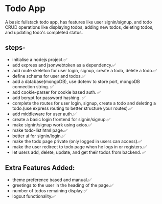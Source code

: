 # Todo App
A basic fullstack todo app, has features like user signin/signup, and todo CRUD operations like displaying todos, adding new todos, deleting todos, and updating todo's completed status. 

## steps-
- initialise a nodejs project.✅
- add express and jsonwebtoken as a dependency.✅
- add route skeleton for user login, signup, create a todo, delete a todo.✅
- define schema for user and todos.✅
- add a database(mongoDB), use dotenv to store port, mongoDB connection string. ✅
- add cookie-parser for cookie based auth. ✅
- add bcrypt for password hashing. ✅
- complete the routes for user login, signup, create a todo and deleting a todo.(use express routing to better structure your routes).✅
- add middleware for user auth.✅
- create a basic login frontend for signin/signup.✅
- make signin/signup work using axios.✅
- make todo-list html page.✅
- better ui for signin/login.✅
- make the todo page private (only logged in users can access).✅
- make the user redirect to todo page when he logs in or registers.✅
- let users add, delete, update, and get their todos from backend. ✅

## Extra Features Added:
- theme preference based and manual.✅
- greetings to the user in the heading of the page.✅
- number of todos remaining display.✅
- logout functionality.✅
